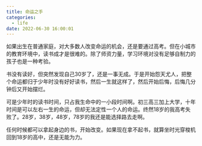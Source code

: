 ```yaml
---
title: 命运之手
categories:
  - life
date: 2022-06-30 16:00:01
---
```


如果出生在普通家庭，对大多数人改变命运的机会，还是要通过高考。但在小城市的教育环境中，读书成才是很难的。除了师资力量，学习环境对没有足够自制力的孩子也是一种考验。

书没有读好，但突然发现自己30岁了，还是一事无成。于是开始怨天尤人，把整个命运都归于少年时没有好好读书，然后一生就这样了，然后开始后悔，后悔几分钟后又开始摆烂。

可是少年时的读书时间，只占我生命中的一小段时间啊。初三高三加上大学，十年时间是可以左右一生的命运，但却无法定性一个人的命运。终然18岁的我高考失败了。28岁，38岁，48岁，78岁的我还是能选择路去走啊。

任何时候都可以拿起身边的书，开始改变。如果现在拿不起书，就算坐时光穿梭机回到18岁的高中，还是无能为力。
